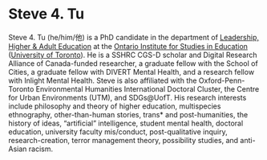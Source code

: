 # Steve 4. Tu

Steve 4. Tu (he/him/他) is a PhD candidate in the department of [Leadership, Higher & Adult Education](https://www.oise.utoronto.ca/lhae) at the [Ontario Institute for Studies in Education](https://www.oise.utoronto.ca/) ([University of Toronto](https://www.utoronto.ca/)). He is a SSHRC CGS-D scholar and Digital Research Alliance of Canada-funded researcher, a graduate fellow with the School of Cities, a graduate fellow with DIVERT Mental Health, and a research fellow with Inlight Mental Health. Steve is also affiliated with the Oxford-Penn-Toronto Environmental Humanities International Doctoral Cluster, the Centre for Urban Environments (UTM), and SDGs@UofT. His research interests include philosophy and theory of higher education, multispecies ethnography, other-than-human stories, trans* and post-humanities, the history of ideas, “artificial” intelligence, student mental health, doctoral education, university faculty mis/conduct, post-qualitative inquiry, research-creation, terror management theory, possibility studies, and anti-Asian racism.
